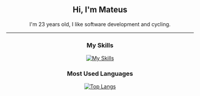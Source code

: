 <!--
<div align="center">

# Hi, guys 👋

Welcome to my page!

*<small>I'm Mateus. I have been studying systems development for more than 2 years. I have a strong interest in software development. I enjoy building apps using Go, Python, JavaScript, and a few other languages and tools.</small>*



## How to reach me
[![Gmail](https://img.shields.io/badge/Gmail-D14836?style=for-the-badge&logo=gmail&logoColor=white)](mailto:mateuscavalcant7@gmail.com)
[![LinkedIn](https://img.shields.io/badge/LinkedIn-0077B5?style=for-the-badge&logo=linkedin&logoColor=white)](https://www.linkedin.com/in/mateus-cavalcante-0a39811a2/)

</div>




### Languages


### Skills
  [![Golang](https://img.shields.io/badge/Go-00ADD8?style=for-the-badge&logo=go&logoColor=white)](https://golang.org/)
[![Java](https://img.shields.io/badge/java-%23ED8B00.svg?style=for-the-badge&logo=openjdk&logoColor=white)](https://openjdk.java.net/)
[![JavaScript](https://img.shields.io/badge/JavaScript-F7DF1E?style=for-the-badge&logo=javascript&logoColor=black)](https://developer.mozilla.org/en-US/docs/Web/JavaScript)
[![Gin-Gonic](https://img.shields.io/badge/Gin-00ADEF?style=for-the-badge&logo=gin&logoColor=000000)](https://gin-gonic.com/)
![Spring](https://img.shields.io/badge/spring-%236DB33F.svg?style=for-the-badge&logo=spring&logoColor=white)
[![React](https://img.shields.io/badge/React-20232A?style=for-the-badge&logo=react&logoColor=61DAFB)](https://reactjs.org/)
[![MySQL](https://img.shields.io/badge/MySQL-00000F?style=for-the-badge&logo=mysql&logoColor=white)](https://www.mysql.com/)




### Technologies & Frameworks

[![Gin-Gonic](https://img.shields.io/badge/Gin-000000?style=for-the-badge&logo=gin&logoColor=00ADD8)](https://gin-gonic.com/)
[![Flask](https://img.shields.io/badge/Flask-000000?style=for-the-badge&logo=flask&logoColor=white)](https://flask.palletsprojects.com/)
[![React](https://img.shields.io/badge/React-000000?style=for-the-badge&logo=react&logoColor=61DAFB)](https://reactjs.org/)
[![jQuery](https://img.shields.io/badge/jQuery-000000?style=for-the-badge&logo=jquery&logoColor=white)](https://jquery.com/)
[![HTML](https://img.shields.io/badge/HTML5-000000?style=for-the-badge&logo=html5&logoColor=E34F26)](https://developer.mozilla.org/en-US/docs/Web/Guide/HTML/HTML5)
[![MySQL](https://img.shields.io/badge/MySQL-000000?style=for-the-badge&logo=mysql&logoColor=white)](https://www.mysql.com/)
[![PostgreSQL](https://img.shields.io/badge/PostgreSQL-000000?style=for-the-badge&logo=postgresql&logoColor=336791)](https://www.postgresql.org/)



### Most Used Languages
[![Top Langs](https://github-readme-stats.vercel.app/api/top-langs/?username=mateuscavalcant&icons=true&bg_color=00000000&layout=donut&hide=html,css&hide_title=true)](https://github.com/anuraghazra/github-readme-stats)

[![Top Langs](https://github-readme-stats.vercel.app/api/top-langs/?username=mateuscavalcant&icons=true&text_color=a5a5a5&bg_color=00000000&layout=donut&hide=html,css&hide_title=true)](https://github.com/anuraghazra/github-readme-stats)



### Hi there, I'm Mateus 👋

```go
package Mateus

func GetAboutMe() string {
	return "Hi there, I'm Mateus. I have interested in software development"
               
}

func GetLanguages() []string {
	return []string{
		"Go",
		"Java",
		"Python",
		"JavaScript",
	}
}

func GetTools() []string {
	return []string{
		"Gin Gonic",
		"Spring Boot",
		"Flask",
		"React",
		"MySQL", 
	}
}


func GetContact() map[string]string {
	return map[string]string{
		"e-mail": "mateuscavalcant7@gmail.com",
	}
}
```

-->

<div align="center">

  ## Hi, I'm Mateus
  I'm 23 years old, I like software development and cycling. <br />
  
  ---
### My Skills
[![My Skills](https://skillicons.dev/icons?i=go,java,javascript,typescript,spring,react,mysql)](https://skillicons.dev)




  ### Most Used Languages
[![Top Langs](https://github-readme-stats.vercel.app/api/top-langs/?username=mateuscavalcant&hide=html,css&&bg_color=00000000&text_color=a0bfdf&layout=donut&hide_title=true)](https://github.com/anuraghazra/github-readme-stats)

</div>


